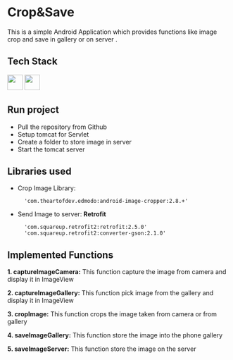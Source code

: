 # Crop&Save
This is a simple Android Application which provides functions like image crop and save in gallery or on server . 


## Tech Stack
<img src='https://img.shields.io/badge/Android-3DDC84?style=for-the-badge&logo=android&logoColor=white' height='35'/> <img src='https://img.shields.io/badge/Servlet-ED8B00?style=for-the-badge&logo=java&logoColor=white' height='35'/>


## Run project
- Pull the repository from Github
- Setup tomcat for Servlet
- Create a folder to store image in server
- Start the tomcat server

## Libraries used
- Crop Image Library: 
        
        'com.theartofdev.edmodo:android-image-cropper:2.8.+'
- Send Image to server: **Retrofit**  

        'com.squareup.retrofit2:retrofit:2.5.0'
        'com.squareup.retrofit2:converter-gson:2.1.0'

## Implemented Functions

**1. captureImageCamera:** This function capture the image from camera and display it in ImageView

**2. captureImageGallery:** This function pick image from the gallery and display it in ImageView

**3. cropImage:** This function crops the image taken from camera or from gallery

**4. saveImageGallery:** This function store the image into the phone gallery

**5. saveImageServer:** This function store the image on the server


